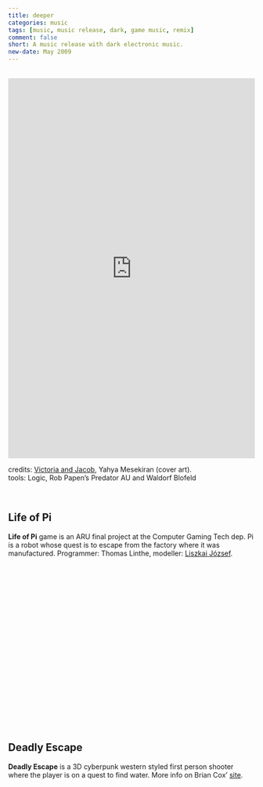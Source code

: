 ```yaml
---
title: deeper
categories: music
tags: [music, music release, dark, game music, remix]
comment: false
short: A music release with dark electronic music.
new-date: May 2009
---
```

<br>
 <div style="max-width: 700px;"><div style="left: 0; width: 100%; height: 0; position: relative; padding-bottom: 100%; padding-top: 271px;"><iframe src="https://bandcamp.com/EmbeddedPlayer/album=674990499/size=large/bgcol=ffffff/linkcol=0687f5/transparent=true//" style="border: 0; top: 0; left: 0; width: 100%; height: 100%; position: absolute;" allowfullscreen scrolling="no"></iframe></div></div>

credits: [Victoria and Jacob](victoriaandjacob.blogspot.co.uk), Yahya Mesekiran (cover art).   
tools: Logic, Rob Papen’s Predator AU and  Waldorf Blofeld

<br>

## Life of Pi

**Life of Pi** game is an ARU final project at the Computer Gaming Tech dep. Pi is a robot whose quest is to escape from the factory where it was manufactured. Programmer: Thomas Linthe, modeller: [Liszkai József](https://www.linkedin.com/in/jozsef-liszkai-b4235137/).

<script src="https://fast.wistia.com/embed/medias/vee0ukjg1u.jsonp" async></script><script src="https://fast.wistia.com/assets/external/E-v1.js" async></script><div class="wistia_responsive_padding" style="padding:62.5% 0 0 0;position:relative;"><div class="wistia_responsive_wrapper" style="height:100%;left:0;position:absolute;top:0;width:100%;"><div class="wistia_embed wistia_async_vee0ukjg1u videoFoam=true" style="height:100%;position:relative;width:100%"><div class="wistia_swatch" style="height:100%;left:0;opacity:0;overflow:hidden;position:absolute;top:0;transition:opacity 200ms;width:100%;"><img src="https://fast.wistia.com/embed/medias/vee0ukjg1u/swatch" style="filter:blur(5px);height:100%;object-fit:contain;width:100%;" alt="" onload="this.parentNode.style.opacity=1;" /></div></div></div></div>
<br>

## Deadly Escape

**Deadly Escape** is a 3D cyberpunk western styled first person shooter where the player is on a quest to find water. More info on Brian Cox’ [site](http://briancox.be/?page=deadlyescape).

<script src="https://fast.wistia.com/embed/medias/sa1pyeg1fn.jsonp" async></script><script src="https://fast.wistia.com/assets/external/E-v1.js" async></script><div class="wistia_responsive_padding" style="padding:62.5% 0 0 0;position:relative;"><div class="wistia_responsive_wrapper" style="height:100%;left:0;position:absolute;top:0;width:100%;"><div class="wistia_embed wistia_async_sa1pyeg1fn videoFoam=true" style="height:100%;position:relative;width:100%"><div class="wistia_swatch" style="height:100%;left:0;opacity:0;overflow:hidden;position:absolute;top:0;transition:opacity 200ms;width:100%;"><img src="https://fast.wistia.com/embed/medias/sa1pyeg1fn/swatch" style="filter:blur(5px);height:100%;object-fit:contain;width:100%;" alt="" onload="this.parentNode.style.opacity=1;" /></div></div></div></div>
